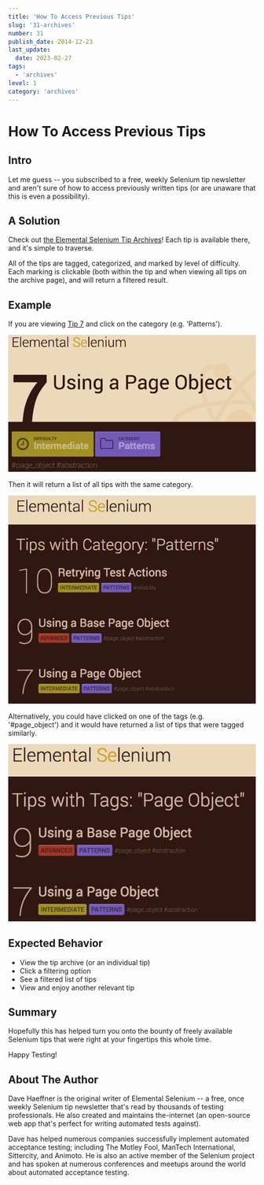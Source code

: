 ```yaml
---
title: 'How To Access Previous Tips'
slug: '31-archives'
number: 31
publish_date: 2014-12-23
last_update: 
  date: 2023-02-27
tags:
  - 'archives'
level: 1
category: 'archives'
---
```


# How To Access Previous Tips

## Intro

Let me guess -- you subscribed to a free, weekly Selenium tip newsletter and aren't sure of how to access 
previously written tips (or are unaware that this is even a possibility).

## A Solution

Check out [the Elemental Selenium Tip Archives](/docs)! Each tip is available there, and it's simple to traverse.

All of the tips are tagged, categorized, and marked by level of difficulty. Each marking is clickable (both 
within the tip and when viewing all tips on the archive page), and will return a filtered result.

## Example

If you are viewing [Tip 7](/docs) and click on the category (e.g. 'Patterns').

![tip 7](./../images/in_tip.png) 

Then it will return a list of all tips with the same category.

![category list](./../images/list_category.png) 

Alternatively, you could have clicked on one of the tags (e.g. '#page_object') and it would have returned a 
list of tips that were tagged similarly.

![tag list](./../images/list_tag.png)

## Expected Behavior

- View the tip archive (or an individual tip)
- Click a filtering option
- See a filtered list of tips
- View and enjoy another relevant tip

## Summary

Hopefully this has helped turn you onto the bounty of freely available Selenium tips that were right at your fingertips this whole time.

Happy Testing!

## About The Author

Dave Haeffner is the original writer of Elemental Selenium -- a free, once weekly Selenium tip newsletter that's read by 
thousands of testing professionals. He also created and maintains the-internet (an open-source web app that's perfect 
for writing automated tests against).

Dave has helped numerous companies successfully implement automated acceptance testing; including The Motley Fool, 
ManTech International, Sittercity, and Animoto. He is also an active member of the Selenium project and has spoken at 
numerous conferences and meetups around the world about automated acceptance testing.
